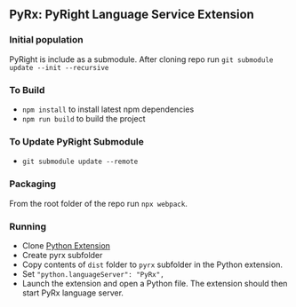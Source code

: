 ## PyRx: PyRight Language Service Extension

### Initial population
PyRight is include as a submodule. After cloning repo run
`git submodule update --init --recursive`

### To Build

* `npm install` to install latest npm dependencies
* `npm run build` to build the project

### To Update PyRight Submodule

* `git submodule update --remote`

### Packaging
From the root folder of the repo run `npx webpack`.

### Running
* Clone [Python Extension](https://github.com/Microsoft/vscode-python)
* Create pyrx subfolder
* Copy contents of `dist` folder to `pyrx` subfolder in the Python extension.
* Set `"python.languageServer": "PyRx",`
* Launch the extension and open a Python file. The extension should then start PyRx language server.


